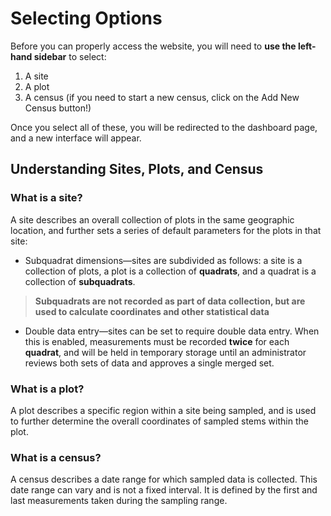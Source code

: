 # Selecting Options

Before you can properly access the website, you will need to **use the left-hand sidebar** to 
select:
1. A site
2. A plot
3. A census (if you need to start a new census, click on the Add New Census button!)


Once you select all of these, you will be redirected to the dashboard page, and a new interface 
will appear.

## Understanding Sites, Plots, and Census

### What is a site?

A site describes an overall collection of plots in the same geographic location, and further sets 
a series of default parameters for the plots in that site:

- Subquadrat dimensions—sites are subdivided as follows: a site is a collection of plots, a 
  plot is a collection of **quadrats**, and a quadrat is a collection of **subquadrats**.
> **Subquadrats are not recorded as part of data collection, but are used to calculate
coordinates and other statistical data**
- Double data entry—sites can be set to require double data entry. When this is enabled, 
  measurements must be recorded **twice** for each **quadrat**, and will be held in temporary 
  storage until an administrator reviews both sets of data and approves a single merged set. 

### What is a plot?

A plot describes a specific region within a site being sampled, and is used to further 
determine the overall coordinates of sampled stems within the plot. 

### What is a census?

A census describes a date range for which sampled data is collected. This date range can vary 
and is not a fixed interval. It is defined by the first and last measurements taken 
during the sampling range. 
